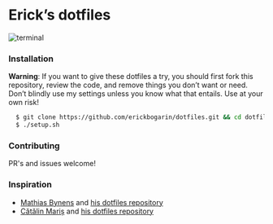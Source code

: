 # Erick’s dotfiles

![terminal](https://user-images.githubusercontent.com/11369359/50060191-12ca0700-0167-11e9-9ca1-80256eee9095.png)

### Installation

**Warning**: If you want to give these dotfiles a try, you should first fork this repository, review the code, and remove things you don’t want or need. Don’t blindly use my settings unless you know what that entails. Use at your own risk!

```bash
  $ git clone https://github.com/erickbogarin/dotfiles.git && cd dotfiles
  $ ./setup.sh
```

### Contributing
PR's and issues welcome!

### Inspiration
- [Mathias Bynens](https://github.com/mathiasbynens) and [his dotfiles repository](https://github.com/mathiasbynens/dotfiles)
- [Cătălin Mariș](https://github.com/alrra) and [his dotfiles repository](https://github.com/alrra/dotfiles)
